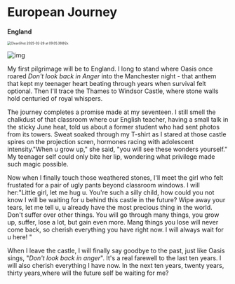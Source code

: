 # European Journey

**England**

<img src="https://cdn.statically.io/gh/stoneBuild29/MyPictures@main/upload/CleanShot%202025-02-26%20at%2009.05.38%402x.png" alt="CleanShot 2025-02-26 at 09.05.38@2x" style="zoom:50%;" />

![img](https://cdn.statically.io/gh/stoneBuild29/MyPictures@main/upload/licensed-image-20250226113901075.jpeg)

My first pilgrimage will be to England. I long to stand where Oasis once roared *Don't look back in Anger* into the Manchester night - that anthem that kept my teenager heart beating through years when survival felt optional. Then I'll trace the Thames to Windsor Castle, where stone walls hold centuried of royal whispers.

The journey completes a promise made at my seventeen. I still smell the chalkdust  of  that classroom where our English teacher, having a small talk in the sticky June heat, told us about a former student who had sent photos from its towers. Sweat soaked through my T-shirt as I stared at those castle spires on the projection scren, hormones racing with adolescent intensity."When u grow up," she said, "you will see these wonders yourself." My teenager self could only bite her lip, wondering what privilege made such magic possible.

Now when I finally touch those weathered stones, I'll meet the girl who felt frustated for a pair of ugly pants beyond classroom windows. I will her:"Little girl, let me hug u. You're such a silly child, how could you not know I will be waiting for u behind this castle in the future? Wipe away your tears, let me tell u, u already have the most precious thing in the world. Don't suffer over other things. You will go through many things, you grow up, suffer, lose a lot, but gain even more. Mang things you lose will never come back, so cherish everything you have right now. I will always wait for u here! "

When I leave the castle, I will finally say goodbye to the past, just like Oasis sings, "*Don't look back in anger*". It's a real farewell to the last ten years. I  will also cherish everything I have now. In the next ten years, twenty years, thirty years,where will the future self be waiting for me?
